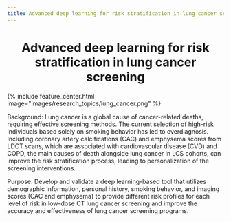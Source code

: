 ```yaml
---
title: Advanced deep learning for risk stratification in lung cancer screening
---
```


# <center><i class="Advanced deep learning for risk stratification in lung cancer screening"></i>Advanced deep learning for risk stratification in lung cancer screening</center>

{%
  include feature_center.html
  image="images/research_topics/lung_cancer.png"
%}

Background: Lung cancer is a global cause of cancer-related deaths, requiring effective screening methods. The current selection of high-risk individuals based solely on smoking behavior has led to overdiagnosis. Including coronary artery calcifications (CAC) and emphysema scores from LDCT scans, which are associated with cardiovascular disease (CVD) and COPD, the main causes of death alongside lung cancer in LCS cohorts, can improve the risk stratification process, leading to personalization of the screening interventions.

Purpose: Develop and validate a deep learning-based tool that utilizes demographic information, personal history, smoking behavior, and imaging scores (CAC and emphysema) to provide different risk profiles for each level of risk in low-dose CT lung cancer screening and improve the accuracy and effectiveness of lung cancer screening programs.
